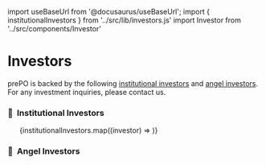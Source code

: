 import useBaseUrl from '@docusaurus/useBaseUrl';
import { institutionalInvestors } from '../src/lib/investors.js'
import Investor from '../src/components/Investor'

# Investors

prePO is backed by the following [institutional investors](#🏢-institutional-investors) and [angel investors](#👼-angel-investors).<br/>
For any investment inquiries, please contact us.

### 🏢&nbsp; Institutional Investors

<div className="cols-section">
  <ul>
  {institutionalInvestors.map((investor) => 
    <Investor 
      key={investor.name} 
      investor={{...investor, 
      logo: useBaseUrl(`/img/investors/institutional/${investor.logo}`)
      }} 
    />)}
  </ul>
</div>

### 👼&nbsp; Angel Investors
